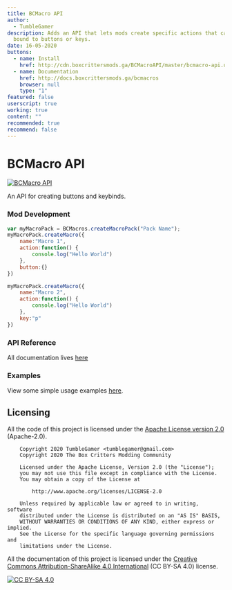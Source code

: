 ```yaml
---
title: BCMacro API
author:
  - TumbleGamer
description: Adds an API that lets mods create specific actions that can be
  bound to buttons or keys.
date: 16-05-2020
buttons:
  - name: Install
    href: http://cdn.boxcrittersmods.ga/BCMacroAPI/master/bcmacro-api.user.js
  - name: Documentation
    href: http://docs.boxcrittersmods.ga/bcmacros
    browser: null
    type: "1"
featured: false
userscript: true
working: true
content: ""
recommended: true
recommend: false
---
```

# BCMacro API

[![BCMacro API](https://api.boxcrittersmods.ga/button/bcmacro-api)](https://boxcrittersmods.ga/mods/bcmacro-api/)

An API for creating buttons and keybinds.

### Mod Development

```javascript
var myMacroPack = BCMacros.createMacroPack("Pack Name");
myMacroPack.createMacro({
    name:"Macro 1",
    action:function() {
        console.log("Hello World")
    },
    button:{}
})

myMacroPack.createMacro({
    name:"Macro 2",
    action:function() {
        console.log("Hello World")
    },
    key:"p"
})
```

### API Reference

All documentation lives [here](http://github.boxcrittersmods.ga/bcmacroapi)

### Examples

View some simple usage examples [here](https://github.com/boxcritters/bcmacroapi/tree/master/test).

## Licensing

All the code of this project is licensed under the [Apache License version 2.0](https://github.com/boxcritters/bcmacroapi/blob/master/LICENSE) (Apache-2.0).

```license
	Copyright 2020 TumbleGamer <tumblegamer@gmail.com>
	Copyright 2020 The Box Critters Modding Community

	Licensed under the Apache License, Version 2.0 (the "License");
	you may not use this file except in compliance with the License.
	You may obtain a copy of the License at

		http://www.apache.org/licenses/LICENSE-2.0

	Unless required by applicable law or agreed to in writing, software
	distributed under the License is distributed on an "AS IS" BASIS,
	WITHOUT WARRANTIES OR CONDITIONS OF ANY KIND, either express or implied.
	See the License for the specific language governing permissions and
	limitations under the License.
```

All the documentation of this project is licensed under the [Creative Commons Attribution-ShareAlike 4.0 International](https://creativecommons.org/licenses/by-sa/4.0/) (CC BY-SA 4.0) license.

[![CC BY-SA 4.0](https://i.creativecommons.org/l/by-sa/4.0/88x31.png)](https://creativecommons.org/licenses/by-sa/4.0/)